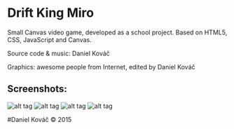 # Drift King Miro
Small Canvas video game, developed as a school project. Based on HTML5, CSS, JavaScript and Canvas.

Source code & music: Daniel Kováč

Graphics: awesome people from Internet, edited by Daniel Kováč

## Screenshots:
![alt tag](https://github.com/danecsvk/drift-king-miro/blob/master/screenshots/shot01.png)
![alt tag](https://github.com/danecsvk/drift-king-miro/blob/master/screenshots/shot02.png)
![alt tag](https://github.com/danecsvk/drift-king-miro/blob/master/screenshots/shot03.png)
![alt tag](https://github.com/danecsvk/drift-king-miro/blob/master/screenshots/shot04.png)

#Daniel Kováč © 2015
